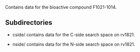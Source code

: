 Contains data for the bioactive compound F1021-1014.

## Subdirectories

- cside/ contains data for the C-side search space on rv1821.

- nside/ contains data for the N-side search space on rv1821.

